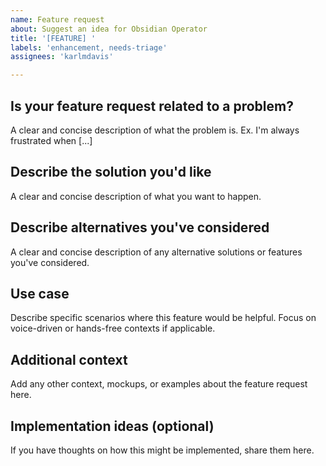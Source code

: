 ```yaml
---
name: Feature request
about: Suggest an idea for Obsidian Operator
title: '[FEATURE] '
labels: 'enhancement, needs-triage'
assignees: 'karlmdavis'

---
```


## Is your feature request related to a problem?
A clear and concise description of what the problem is.
Ex. I'm always frustrated when [...]

## Describe the solution you'd like
A clear and concise description of what you want to happen.

## Describe alternatives you've considered
A clear and concise description of any alternative solutions or features you've considered.

## Use case
Describe specific scenarios where this feature would be helpful.
Focus on voice-driven or hands-free contexts if applicable.

## Additional context
Add any other context, mockups, or examples about the feature request here.

## Implementation ideas (optional)
If you have thoughts on how this might be implemented, share them here.
